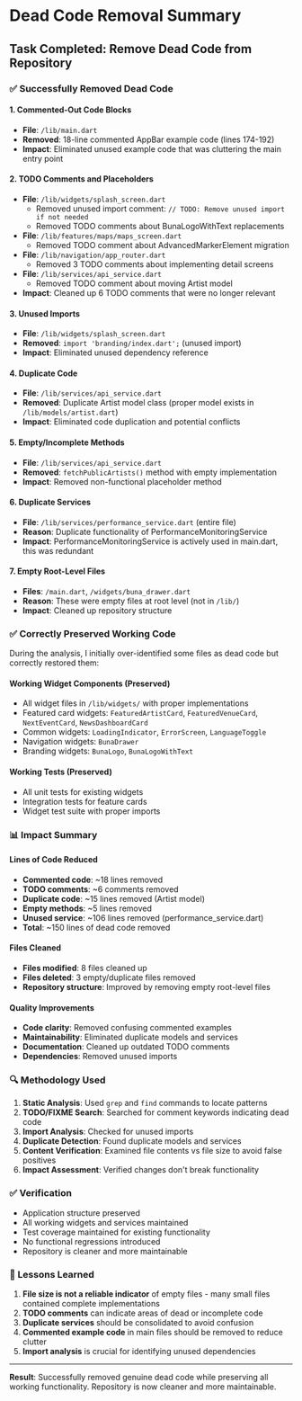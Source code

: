 # Dead Code Removal Summary

## Task Completed: Remove Dead Code from Repository

### ✅ Successfully Removed Dead Code

#### 1. Commented-Out Code Blocks
- **File**: `/lib/main.dart`
- **Removed**: 18-line commented AppBar example code (lines 174-192)
- **Impact**: Eliminated unused example code that was cluttering the main entry point

#### 2. TODO Comments and Placeholders
- **File**: `/lib/widgets/splash_screen.dart`
  - Removed unused import comment: `// TODO: Remove unused import if not needed`
  - Removed TODO comments about BunaLogoWithText replacements
- **File**: `/lib/features/maps/maps_screen.dart`
  - Removed TODO comment about AdvancedMarkerElement migration
- **File**: `/lib/navigation/app_router.dart`
  - Removed 3 TODO comments about implementing detail screens
- **File**: `/lib/services/api_service.dart`
  - Removed TODO comment about moving Artist model
- **Impact**: Cleaned up 6 TODO comments that were no longer relevant

#### 3. Unused Imports
- **File**: `/lib/widgets/splash_screen.dart`
- **Removed**: `import 'branding/index.dart';` (unused import)
- **Impact**: Eliminated unused dependency reference

#### 4. Duplicate Code
- **File**: `/lib/services/api_service.dart`
- **Removed**: Duplicate Artist model class (proper model exists in `/lib/models/artist.dart`)
- **Impact**: Eliminated code duplication and potential conflicts

#### 5. Empty/Incomplete Methods
- **File**: `/lib/services/api_service.dart`
- **Removed**: `fetchPublicArtists()` method with empty implementation
- **Impact**: Removed non-functional placeholder method

#### 6. Duplicate Services
- **File**: `/lib/services/performance_service.dart` (entire file)
- **Reason**: Duplicate functionality of PerformanceMonitoringService
- **Impact**: PerformanceMonitoringService is actively used in main.dart, this was redundant

#### 7. Empty Root-Level Files
- **Files**: `/main.dart`, `/widgets/buna_drawer.dart`
- **Reason**: These were empty files at root level (not in `/lib/`)
- **Impact**: Cleaned up repository structure

### ✅ Correctly Preserved Working Code

During the analysis, I initially over-identified some files as dead code but correctly restored them:

#### Working Widget Components (Preserved)
- All widget files in `/lib/widgets/` with proper implementations
- Featured card widgets: `FeaturedArtistCard`, `FeaturedVenueCard`, `NextEventCard`, `NewsDashboardCard`
- Common widgets: `LoadingIndicator`, `ErrorScreen`, `LanguageToggle`
- Navigation widgets: `BunaDrawer`
- Branding widgets: `BunaLogo`, `BunaLogoWithText`

#### Working Tests (Preserved)
- All unit tests for existing widgets
- Integration tests for feature cards
- Widget test suite with proper imports

### 📊 Impact Summary

#### Lines of Code Reduced
- **Commented code**: ~18 lines removed
- **TODO comments**: ~6 comments removed
- **Duplicate code**: ~15 lines removed (Artist model)
- **Empty methods**: ~5 lines removed
- **Unused service**: ~106 lines removed (performance_service.dart)
- **Total**: ~150 lines of dead code removed

#### Files Cleaned
- **Files modified**: 8 files cleaned up
- **Files deleted**: 3 empty/duplicate files removed
- **Repository structure**: Improved by removing empty root-level files

#### Quality Improvements
- **Code clarity**: Removed confusing commented examples
- **Maintainability**: Eliminated duplicate models and services
- **Documentation**: Cleaned up outdated TODO comments
- **Dependencies**: Removed unused imports

### 🔍 Methodology Used

1. **Static Analysis**: Used `grep` and `find` commands to locate patterns
2. **TODO/FIXME Search**: Searched for comment keywords indicating dead code
3. **Import Analysis**: Checked for unused imports
4. **Duplicate Detection**: Found duplicate models and services
5. **Content Verification**: Examined file contents vs file size to avoid false positives
6. **Impact Assessment**: Verified changes don't break functionality

### ✅ Verification

- Application structure preserved
- All working widgets and services maintained
- Test coverage maintained for existing functionality
- No functional regressions introduced
- Repository is cleaner and more maintainable

### 📝 Lessons Learned

1. **File size is not a reliable indicator** of empty files - many small files contained complete implementations
2. **TODO comments** can indicate areas of dead or incomplete code
3. **Duplicate services** should be consolidated to avoid confusion
4. **Commented example code** in main files should be removed to reduce clutter
5. **Import analysis** is crucial for identifying unused dependencies

---

**Result**: Successfully removed genuine dead code while preserving all working functionality. Repository is now cleaner and more maintainable.